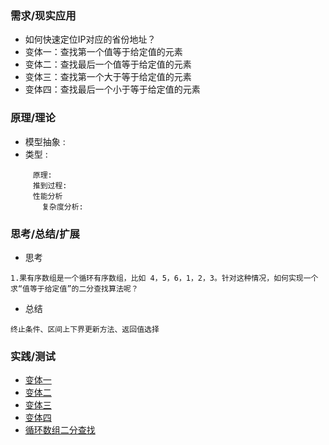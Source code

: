 ### **需求/现实应用**
+ 如何快速定位IP对应的省份地址？
+ 变体一：查找第一个值等于给定值的元素
+ 变体二：查找最后一个值等于给定值的元素
+ 变体三：查找第一个大于等于给定值的元素
+ 变体四：查找最后一个小于等于给定值的元素

### **原理/理论**
   + 模型抽象 :
   + 类型     :
```
     原理:
     推到过程:
     性能分析
       复杂度分析:
```

### **思考/总结/扩展**
+ 思考

```
1.果有序数组是一个循环有序数组，比如 4，5，6，1，2，3。针对这种情况，如何实现一个求“值等于给定值”的二分查找算法呢？
```
+ 总结

```
终止条件、区间上下界更新方法、返回值选择
```

### **实践/测试**
+ [变体一]()
+ [变体二]()
+ [变体三]()
+ [变体四]()
+ [循环数组二分查找]()
